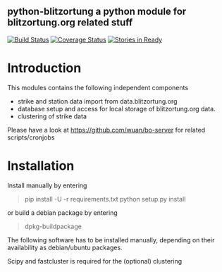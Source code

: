 python-blitzortung a python module for blitzortung.org related stuff
--------------------------------------------------------------------

[![Build Status](https://travis-ci.org/wuan/bo-python.svg?branch=master)](https://travis-ci.org/wuan/bo-python)
[![Coverage Status](https://coveralls.io/repos/wuan/bo-python/badge.svg?branch=master&service=github)](https://coveralls.io/github/wuan/bo-python?branch=master)
[![Stories in Ready](https://badge.waffle.io/wuan/bo-python.svg?label=ready&title=Ready)](http://waffle.io/wuan/bo-python) 

# Introduction

This modules contains the following independent components

* strike and station data import from data.blitzortung.org
* database setup and access for local storage of blitzortung.org data.
* clustering of strike data

Please have a look at https://github.com/wuan/bo-server for related scripts/cronjobs

# Installation

Install manually by entering

> pip install -U -r requirements.txt
> python setup.py install

or build a debian package by entering

> dpkg-buildpackage

The following software has to be installed manually, depending on their availability as debian/ubuntu packages.

Scipy and fastcluster is required for the (optional) clustering

